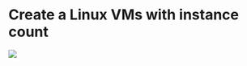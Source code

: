 
# Create a Linux VMs with instance count

<a href="https://portal.azure.com/#create/Microsoft.Template/uri/https%3A%2F%2Fraw.githubusercontent.com%2FGlendeschema%2Fopnsource%2Fmaster%2FLinuxVMcount%2Ftemplate.json" target="_blank">
    <img src="http://azuredeploy.net/deploybutton.png"/>
</a>


